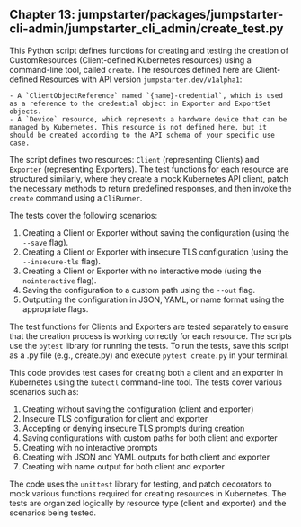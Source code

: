 ## Chapter 13: jumpstarter/packages/jumpstarter-cli-admin/jumpstarter_cli_admin/create_test.py

 This Python script defines functions for creating and testing the creation of CustomResources (Client-defined Kubernetes resources) using a command-line tool, called `create`. The resources defined here are Client-defined Resources with API version `jumpstarter.dev/v1alpha1`:

    - A `ClientObjectReference` named `{name}-credential`, which is used as a reference to the credential object in Exporter and ExportSet objects.
    - A `Device` resource, which represents a hardware device that can be managed by Kubernetes. This resource is not defined here, but it should be created according to the API schema of your specific use case.

The script defines two resources: `Client` (representing Clients) and `Exporter` (representing Exporters). The test functions for each resource are structured similarly, where they create a mock Kubernetes API client, patch the necessary methods to return predefined responses, and then invoke the `create` command using a `CliRunner`.

The tests cover the following scenarios:

1. Creating a Client or Exporter without saving the configuration (using the `--save` flag).
2. Creating a Client or Exporter with insecure TLS configuration (using the `--insecure-tls` flag).
3. Creating a Client or Exporter with no interactive mode (using the `--nointeractive` flag).
4. Saving the configuration to a custom path using the `--out` flag.
5. Outputting the configuration in JSON, YAML, or name format using the appropriate flags.

The test functions for Clients and Exporters are tested separately to ensure that the creation process is working correctly for each resource. The scripts use the `pytest` library for running the tests. To run the tests, save this script as a .py file (e.g., create.py) and execute `pytest create.py` in your terminal.

 This code provides test cases for creating both a client and an exporter in Kubernetes using the `kubectl` command-line tool. The tests cover various scenarios such as:

1. Creating without saving the configuration (client and exporter)
2. Insecure TLS configuration for client and exporter
3. Accepting or denying insecure TLS prompts during creation
4. Saving configurations with custom paths for both client and exporter
5. Creating with no interactive prompts
6. Creating with JSON and YAML outputs for both client and exporter
7. Creating with name output for both client and exporter

The code uses the `unittest` library for testing, and patch decorators to mock various functions required for creating resources in Kubernetes. The tests are organized logically by resource type (client and exporter) and the scenarios being tested.